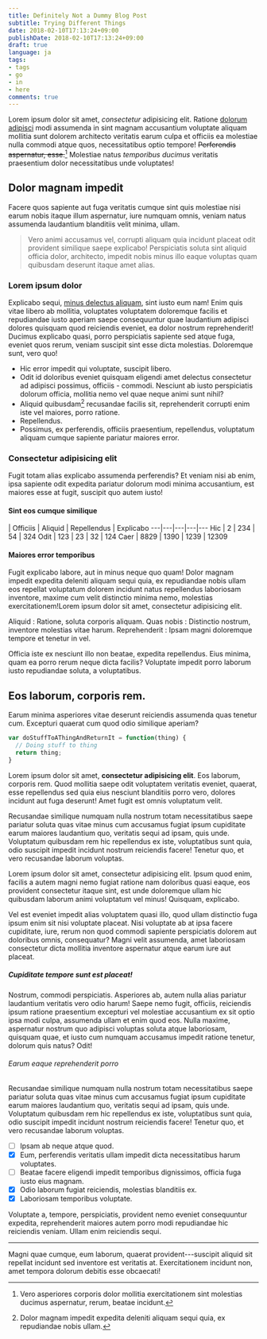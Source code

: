 ```yaml
---
title: Definitely Not a Dummy Blog Post
subtitle: Trying Different Things
date: 2018-02-10T17:13:24+09:00
publishDate: 2018-02-10T17:13:24+09:00
draft: true
language: ja
tags:
- tags
- go
- in
- here
comments: true
---
```


Lorem ipsum dolor sit amet, _consectetur_ adipisicing elit. Ratione [dolorum adipisci](https://lgrqvst.com "Lorem ipsum dolor sit amet") modi assumenda in sint magnam accusantium voluptate aliquam mollitia sunt dolorem architecto veritatis earum culpa et officiis ea molestiae nulla commodi atque quos, necessitatibus optio tempore! ~~Perferendis aspernatur, esse.~~[^1] Molestiae natus _temporibus ducimus_ veritatis praesentium dolor necessitatibus unde voluptates!

## Dolor magnam impedit

Facere quos sapiente aut fuga veritatis cumque sint quis molestiae nisi earum nobis itaque illum aspernatur, iure numquam omnis, veniam natus assumenda laudantium blanditiis velit minima, ullam.

>Vero animi accusamus vel, corrupti aliquam quia incidunt placeat odit provident similique saepe explicabo! Perspiciatis soluta sint aliquid officia dolor, architecto, impedit nobis minus illo eaque voluptas quam quibusdam deserunt itaque amet alias.

### Lorem ipsum dolor

Explicabo sequi, [minus delectus aliquam](http://lgrqvst.com), sint iusto eum nam! Enim quis vitae libero ab mollitia, voluptates voluptatem doloremque facilis et repudiandae iusto aperiam saepe consequuntur quae laudantium adipisci dolores quisquam quod reiciendis eveniet, ea dolor nostrum reprehenderit! Ducimus explicabo quasi, porro perspiciatis sapiente sed atque fuga, eveniet quos rerum, veniam suscipit sint esse dicta molestias. Doloremque sunt, vero quo!

- Hic error impedit qui voluptate, suscipit libero.
- Odit id doloribus eveniet quisquam eligendi amet delectus consectetur ad adipisci possimus, officiis - commodi. Nesciunt ab iusto perspiciatis dolorum officia, mollitia nemo vel quae neque animi sunt nihil?
- Aliquid quibusdam[^2] recusandae facilis sit, reprehenderit corrupti enim iste vel maiores, porro ratione.
- Repellendus.
- Possimus, ex perferendis, officiis praesentium, repellendus, voluptatum aliquam cumque sapiente pariatur maiores error.

### Consectetur adipisicing elit

Fugit totam alias explicabo assumenda perferendis? Et veniam nisi ab enim, ipsa sapiente odit expedita pariatur dolorum modi minima accusantium, est maiores esse at fugit, suscipit quo autem iusto!

#### Sint eos cumque similique

 | Officiis | Aliquid | Repellendus | Explicabo
---|---|---|---|---
Hic | 2 | 234 | 54 | 324
Odit | 123 | 23 | 32 | 124
Caer | 8829 | 1390 | 1239 | 12309

#### Maiores error temporibus

Fugit explicabo labore, aut in minus neque quo quam! Dolor magnam impedit expedita deleniti aliquam sequi quia, ex repudiandae nobis ullam eos repellat voluptatum dolorem incidunt natus repellendus laboriosam inventore, maxime cum velit distinctio minima nemo, molestias exercitationem!Lorem ipsum dolor sit amet, consectetur adipisicing elit.

Aliquid
: Ratione, soluta corporis aliquam.
Quas nobis
: Distinctio nostrum, inventore molestias vitae harum.
Reprehenderit
: Ipsam magni doloremque tempore et tenetur in vel.

Officia iste ex nesciunt illo non beatae, expedita repellendus. Eius minima, quam ea porro rerum neque dicta facilis? Voluptate impedit porro laborum iusto repudiandae soluta, a voluptatibus.

## Eos laborum, corporis rem.

Earum minima asperiores vitae deserunt reiciendis assumenda quas tenetur cum. Excepturi quaerat cum quod odio similique aperiam?

``` javascript
var doStuffToAThingAndReturnIt = function(thing) {
  // Doing stuff to thing
  return thing;
}
```

Lorem ipsum dolor sit amet, __consectetur adipisicing elit__. Eos laborum, corporis rem. Quod mollitia saepe odit voluptatem veritatis eveniet, quaerat, esse repellendus sed quia eius nesciunt blanditiis porro vero, dolores incidunt aut fuga deserunt! Amet fugit est omnis voluptatum velit.

Recusandae similique numquam nulla nostrum totam necessitatibus saepe pariatur soluta quas vitae minus cum accusamus fugiat ipsum cupiditate earum maiores laudantium quo, veritatis sequi ad ipsam, quis unde. Voluptatum quibusdam rem hic repellendus ex iste, voluptatibus sunt quia, odio suscipit impedit incidunt nostrum reiciendis facere! Tenetur quo, et vero recusandae laborum voluptas.

Lorem ipsum dolor sit amet, consectetur adipisicing elit. Ipsum quod enim, facilis a autem magni nemo fugiat ratione nam doloribus quasi eaque, eos provident consectetur itaque sint, est unde doloremque ullam hic quibusdam laborum animi voluptatum vel minus! Quisquam, explicabo.

Vel est eveniet impedit alias voluptatem quasi illo, quod ullam distinctio fuga ipsum enim sit nisi voluptate placeat. Nisi voluptate ab at ipsa facere cupiditate, iure, rerum non quod commodi sapiente perspiciatis dolorem aut doloribus omnis, consequatur? Magni velit assumenda, amet laboriosam consectetur dicta mollitia inventore aspernatur atque earum iure aut placeat.

##### Cupiditate tempore sunt est placeat!

Nostrum, commodi perspiciatis. Asperiores ab, autem nulla alias pariatur laudantium veritatis vero odio harum! Saepe nemo fugit, officiis, reiciendis ipsum ratione praesentium excepturi vel molestiae accusantium ex sit optio ipsa modi culpa, assumenda ullam et enim quod eos. Nulla maxime, aspernatur nostrum quo adipisci voluptas soluta atque laboriosam, quisquam quae, et iusto cum numquam accusamus impedit ratione tenetur, dolorum quis natus? Odit!

###### Earum eaque reprehenderit porro

Recusandae similique numquam nulla nostrum totam necessitatibus saepe pariatur soluta quas vitae minus cum accusamus fugiat ipsum cupiditate earum maiores laudantium quo, veritatis sequi ad ipsam, quis unde. Voluptatum quibusdam rem hic repellendus ex iste, voluptatibus sunt quia, odio suscipit impedit incidunt nostrum reiciendis facere! Tenetur quo, et vero recusandae laborum voluptas.

- [ ] Ipsam ab neque atque quod.
- [x] Eum, perferendis veritatis ullam impedit dicta necessitatibus harum voluptates.
- [ ] Beatae facere eligendi impedit temporibus dignissimos, officia fuga iusto eius magnam.
- [x] Odio laborum fugiat reiciendis, molestias blanditiis ex.
- [x] Laboriosam temporibus voluptate.

Voluptate a, tempore, perspiciatis, provident nemo eveniet consequuntur expedita, reprehenderit maiores autem porro modi repudiandae hic reiciendis veniam. Ullam enim reiciendis sequi.

---

Magni quae cumque, eum laborum, quaerat provident---suscipit aliquid sit repellat incidunt sed inventore est veritatis at. Exercitationem incidunt non, amet tempora dolorum debitis esse obcaecati!

[^1]: Vero asperiores corporis dolor mollitia exercitationem sint molestias ducimus aspernatur, rerum, beatae incidunt.

[^2]: Dolor magnam impedit expedita deleniti aliquam sequi quia, ex repudiandae nobis ullam.
